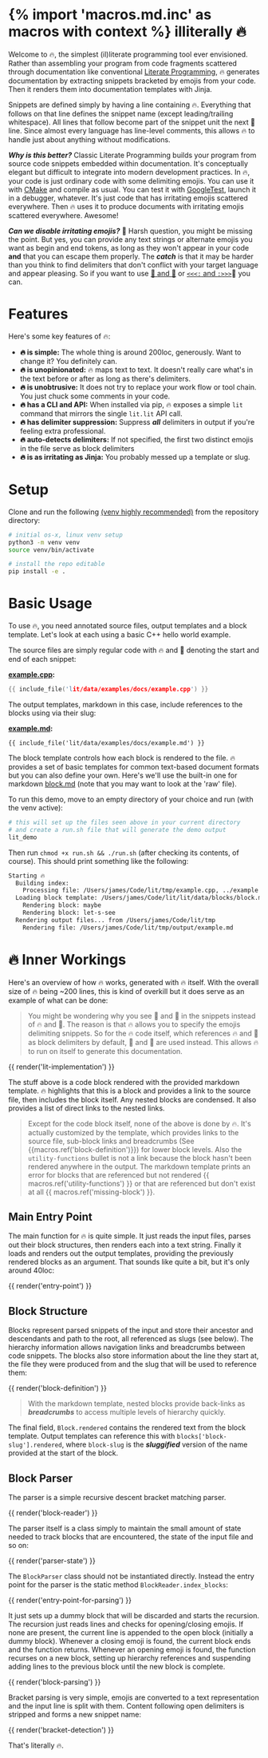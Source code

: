 {% import 'macros.md.inc' as macros with context %}
illiterally 🔥
============== 

Welcome to 🔥, the simplest (il)literate programming tool ever envisioned. Rather than assembling your program from code fragments scattered through documentation like conventional [Literate Programming](https://en.wikipedia.org/wiki/Literate_programming), 🔥 generates documentation by extracting snippets bracketed by emojis from your code. Then it renders them into documentation templates with Jinja.

Snippets are defined simply by having a line containing 🔥. Everything that follows on that line defines the snippet name (except leading/trailing whitespace). All lines that follow become part of the snippet unit the next 🧯 line. Since almost every language has line-level comments, this allows 🔥 to handle just about anything without modifications.

***Why is this better?*** Classic Literate Programming builds your program from source code snippets embedded within documentation. It's conceptually elegant but difficult to integrate into modern development practices. In 🔥, your code is just ordinary code with some delimiting emojis. You can use it with [CMake](https://cmake.org/) and compile as usual. You can test it with [GoogleTest](https://github.com/google/googletest), launch it in a debugger, whatever. It's just code that has irritating emojis scattered everywhere. Then 🔥 uses it to produce documents with irritating emojis scattered everywhere. Awesome!

***Can we disable irritating emojis?*** 😬 Harsh question, you might be missing the point. But yes, you can provide any text strings or alternate emojis you want as begin and end tokens, as long as they won't appear in your code **and** that you can escape them properly. The ***catch*** is that it may be harder than you think to find delimiters that don't conflict with your target language and appear pleasing. So if you want to use [🫸 and 🫷](./docs/handmoji.md) or [`<<<:` and `:>>>`](./docs/nomoji.md)🤮 you can. 

# Features

Here's some key features of 🔥:

- **🔥 is simple:** The whole thing is around 200loc, generously. Want to change it? You definitely can.
- **🔥 is unopinionated:** 🔥 maps text to text. It doesn't really care what's in the text before or after as long as there's delimiters.
- **🔥 is unobtrusive:** It does not try to replace your work flow or tool chain. You just chuck some comments in your code.
- **🔥 has a CLI and API:** When installed via pip, 🔥 exposes a simple `lit` command that mirrors the single `lit.lit` API call.
- **🔥 has delimiter suppression:** Suppress ***all*** delimiters in output if you're feeling extra professional.
- **🔥 auto-detects delimiters:** If not specified, the first two distinct emojis in the file serve as block delimiters 
- **🔥 is as irritating as Jinja:** You probably messed up a template or slug. 

# Setup

Clone and run the following [(venv highly recommended)](https://docs.python.org/3/library/venv.html) from the repository directory:

```bash
# initial os-x, linux venv setup
python3 -m venv venv
source venv/bin/activate

# install the repo editable
pip install -e .
```

# Basic Usage

To use 🔥, you need annotated source files, output templates and a block template. Let's look at each using a basic C++ hello world example.

The source files are simply regular code with 🔥 and 🧯 denoting the start and end of each snippet: 

**[example.cpp](./lit/data/examples/docs/example.cpp):**
`````cpp
{{ include_file('lit/data/examples/docs/example.cpp') }}
`````

The output templates, markdown in this case, include references to the blocks using via their slug:

**[example.md](./lit/data/examples/docs/example.md):**
`````text
{{ include_file('lit/data/examples/docs/example.md') }}
`````

The block template controls how each block is rendered to the file. 🔥 provides a set of basic templates for common text-based document formats but you can also define your own. Here's we'll use the built-in one for markdown [block.md](./lit/data/blocks/block.md) (note that you may want to look at the 'raw' file).

To run this demo, move to an empty directory of your choice and run (with the venv active):

```bash
# this will set up the files seen above in your current directory
# and create a run.sh file that will generate the demo output
lit_demo
```

Then run `chmod +x run.sh && ./run.sh` (after checking its contents, of course). This should print something like the following:

```bash
Starting 🔥
  Building index:
    Processing file: /Users/james/Code/lit/tmp/example.cpp, ../example.cpp
  Loading block template: /Users/james/Code/lit/lit/data/blocks/block.md
    Rendering block: maybe
    Rendering block: let-s-see
  Rendering output files... from /Users/james/Code/lit/tmp
    Rendering file: /Users/james/Code/lit/tmp/output/example.md
```


# 🔥 Inner Workings

Here's an overview of how 🔥 works, generated with 🔥 itself. With the overall size of 🔥 being ~200 lines, this is kind of overkill but it does serve as an example of what can be done:

> You might be wondering why you see 🚀 and 🚗 in the snippets instead of 🔥 and 🧯. The reason is that 🔥 allows you to specify the emojis delimiting snippets. So for the 🔥 code itself, which references 🔥 and 🧯 as block delimiters by default, 🚀 and 🚗 are used instead. This allows 🔥 to run on itself to generate this documentation.

{{ render('lit-implementation') }}

The stuff above is a code block rendered with the provided markdown template. 🔥 highlights that this is a block and provides a link to the source file, then includes the block itself. Any nested blocks are condensed. It also provides a list of direct links to the nested links.

> Except for the code block itself, none of the above is done by 🔥. It's actually customized by the template, which provides links to the source file, sub-block links and breadcrumbs (See {{macros.ref('block-definition')}}) for lower block levels. Also the `utility-functions` bullet is not a link because the block hasn't been rendered anywhere in the output. The markdown template prints an error for blocks that are referenced but not rendered {{ macros.ref('utility-functions') }} or that are referenced but don't exist at all {{ macros.ref('missing-block') }}.

## Main Entry Point

The main function for 🔥 is quite simple. It just reads the input files, parses out their block structures, then renders each into a text string. Finally it loads and renders out the output templates, providing the previously rendered blocks as an argument. That sounds like quite a bit, but it's only around 40loc: 

{{ render('entry-point') }}

## Block Structure

Blocks represent parsed snippets of the input and store their ancestor and descendants and path to the root, all referenced as slugs (see below). The hierarchy information allows navigation links and breadcrumbs between code snippets. The blocks also store information about the line they start at, the file they were produced from and the slug that will be used to reference them:

{{ render('block-definition') }}

> With the markdown template, nested blocks provide back-links as ***breadcrumbs*** to access multiple levels of hierarchy quickly. 

The final field, `Block.rendered` contains the rendered text from the block template. Output templates can reference this with `blocks['block-slug'].rendered`, where `block-slug` is the ***sluggified*** version of the name provided at the start of the block.

## Block Parser

The parser is a simple recursive descent bracket matching parser.  

{{ render('block-reader') }}

The parser itself is a class simply to maintain the small amount of state needed to track blocks that are encountered, the state of the input file and so on:

{{ render('parser-state') }}

The `BlockParser` class should not be instantiated directly. Instead the entry point for the parser is the static method `BlockReader.index_blocks`:

{{ render('entry-point-for-parsing') }}

It just sets up a dummy block that will be discarded and starts the recursion. The recursion just reads lines and checks for opening/closing emojis. If none are present, the current line is appended to the open block (initially a dummy block). Whenever a closing emoji is found, the current block ends and the function returns. Whenever an opening emoji is found, the function recurses on a new block, setting up hierarchy references and suspending adding lines to the previous block until the new block is complete.

{{ render('block-parsing') }}

Bracket parsing is very simple, emojis are converted to a text representation and the input line is split with them. Content following open delimiters is stripped and forms a new snippet name:

{{ render('bracket-detection') }}


That's literally 🔥.